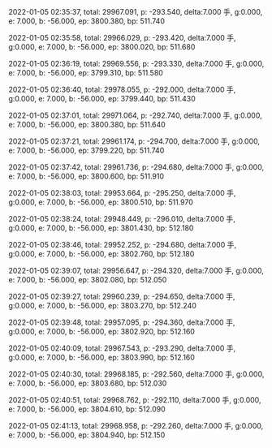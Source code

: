 2022-01-05 02:35:37, total: 29967.091, p: -293.540, delta:7.000 手, g:0.000, e: 7.000, b: -56.000, ep: 3800.380, bp: 511.740

2022-01-05 02:35:58, total: 29966.029, p: -293.420, delta:7.000 手, g:0.000, e: 7.000, b: -56.000, ep: 3800.020, bp: 511.680

2022-01-05 02:36:19, total: 29969.556, p: -293.330, delta:7.000 手, g:0.000, e: 7.000, b: -56.000, ep: 3799.310, bp: 511.580

2022-01-05 02:36:40, total: 29978.055, p: -292.000, delta:7.000 手, g:0.000, e: 7.000, b: -56.000, ep: 3799.440, bp: 511.430

2022-01-05 02:37:01, total: 29971.064, p: -292.740, delta:7.000 手, g:0.000, e: 7.000, b: -56.000, ep: 3800.380, bp: 511.640

2022-01-05 02:37:21, total: 29961.174, p: -294.700, delta:7.000 手, g:0.000, e: 7.000, b: -56.000, ep: 3799.220, bp: 511.740

2022-01-05 02:37:42, total: 29961.736, p: -294.680, delta:7.000 手, g:0.000, e: 7.000, b: -56.000, ep: 3800.600, bp: 511.910

2022-01-05 02:38:03, total: 29953.664, p: -295.250, delta:7.000 手, g:0.000, e: 7.000, b: -56.000, ep: 3800.510, bp: 511.970

2022-01-05 02:38:24, total: 29948.449, p: -296.010, delta:7.000 手, g:0.000, e: 7.000, b: -56.000, ep: 3801.430, bp: 512.180

2022-01-05 02:38:46, total: 29952.252, p: -294.680, delta:7.000 手, g:0.000, e: 7.000, b: -56.000, ep: 3802.760, bp: 512.180

2022-01-05 02:39:07, total: 29956.647, p: -294.320, delta:7.000 手, g:0.000, e: 7.000, b: -56.000, ep: 3802.080, bp: 512.050

2022-01-05 02:39:27, total: 29960.239, p: -294.650, delta:7.000 手, g:0.000, e: 7.000, b: -56.000, ep: 3803.270, bp: 512.240

2022-01-05 02:39:48, total: 29957.095, p: -294.360, delta:7.000 手, g:0.000, e: 7.000, b: -56.000, ep: 3802.920, bp: 512.160

2022-01-05 02:40:09, total: 29967.543, p: -293.290, delta:7.000 手, g:0.000, e: 7.000, b: -56.000, ep: 3803.990, bp: 512.160

2022-01-05 02:40:30, total: 29968.185, p: -292.560, delta:7.000 手, g:0.000, e: 7.000, b: -56.000, ep: 3803.680, bp: 512.030

2022-01-05 02:40:51, total: 29968.762, p: -292.110, delta:7.000 手, g:0.000, e: 7.000, b: -56.000, ep: 3804.610, bp: 512.090

2022-01-05 02:41:13, total: 29968.958, p: -292.260, delta:7.000 手, g:0.000, e: 7.000, b: -56.000, ep: 3804.940, bp: 512.150